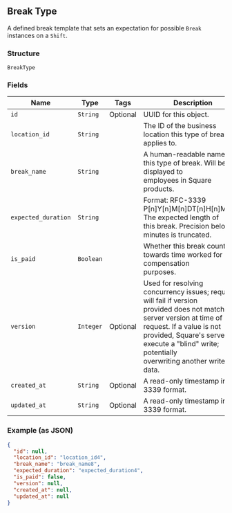 ## Break Type

A defined break template that sets an expectation for possible `Break` 
instances on a `Shift`.

### Structure

`BreakType`

### Fields

| Name | Type | Tags | Description |
|  --- | --- | --- | --- |
| `id` | `String` | Optional | UUID for this object. |
| `location_id` | `String` |  | The ID of the business location this type of break applies to. |
| `break_name` | `String` |  | A human-readable name for this type of break. Will be displayed to<br>employees in Square products. |
| `expected_duration` | `String` |  | Format: RFC-3339 P[n]Y[n]M[n]DT[n]H[n]M[n]S. The expected length of<br>this break. Precision below minutes is truncated. |
| `is_paid` | `Boolean` |  | Whether this break counts towards time worked for compensation<br>purposes. |
| `version` | `Integer` | Optional | Used for resolving concurrency issues; request will fail if version<br>provided does not match server version at time of request. If a value is not<br>provided, Square's servers execute a "blind" write; potentially <br>overwriting another writer's data. |
| `created_at` | `String` | Optional | A read-only timestamp in RFC 3339 format. |
| `updated_at` | `String` | Optional | A read-only timestamp in RFC 3339 format. |

### Example (as JSON)

```json
{
  "id": null,
  "location_id": "location_id4",
  "break_name": "break_name8",
  "expected_duration": "expected_duration4",
  "is_paid": false,
  "version": null,
  "created_at": null,
  "updated_at": null
}
```

